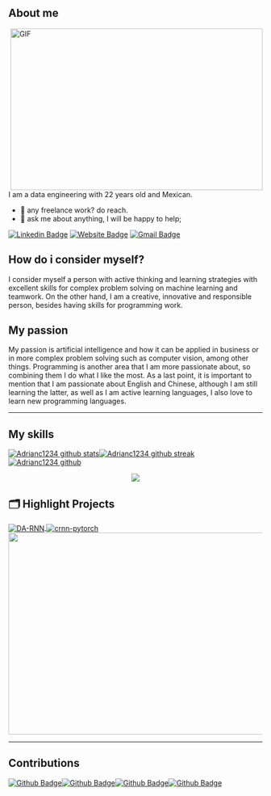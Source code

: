 ## About me
<img align="right" alt="GIF" src="https://github.com/abhisheknaiidu/abhisheknaiidu/blob/master/code.gif?raw=true" width="500" height="320" />

I am a data engineering with 22 years old and Mexican.
- 💼 any freelance work? do reach.
- 💬 ask me about anything, I will be happy to help;

[![Linkedin Badge](https://img.shields.io/badge/-Adrian_Carmona-blue?style=flat&logo=Linkedin&logoColor=white&link=www.linkedin.com/in/adrian-roberto-carmona-rodriguez)](www.linkedin.com/in/adrian-roberto-carmona-rodriguez)
[![Website Badge](https://img.shields.io/badge/-My_portfolio-47CCCC?style=flat&logo=Google-Chrome&logoColor=white&link=https://adrianc1234.github.io/My-profile/)](https://adrianc1234.github.io/My-profile/)
[![Gmail Badge](https://img.shields.io/badge/-adrianrobertocarmona49-c14438?style=flat&logo=Gmail&logoColor=white&link=mailto:jessicalim813@gmail.com)](mailto:adrianrobertocarmona49@gmail.com)


## How do i consider myself? 
I consider myself a person with active thinking and learning strategies with excellent skills for complex problem solving on machine learning and teamwork. On the other hand, I am a creative, innovative and responsible person, besides having skills for programming work.

## My passion
My passion is artificial intelligence and how it can be applied in business or in more complex problem solving such as computer vision, among other things. Programming is another area that I am more passionate about, so combining them I do what I like the most. As a last point, it is important to mention that I am passionate about English and Chinese, although I am still learning the latter, as well as I am active learning languages, I also love to learn new programming languages. 

---

## My skills
[![Adrianc1234 github stats](https://github-readme-stats.vercel.app/api?username=Adrianc1234&theme=blue-green)](https://github.com/anuraghazra/github-readme-stats)[![Adrianc1234 github streak](https://github-readme-streak-stats.herokuapp.com/?user=Adrianc1234&theme=blue-green)](https://github.com/DenverCoder1/github-readme-streak-stats)
[![Adrianc1234 github](https://github-profile-trophy.vercel.app/?username=Adrianc1234&row=1)](https://github.com/ryo-ma/github-profile-trophy)

<p align="center">
  <a href="https://skillicons.dev">
    <img src="https://skillicons.dev/icons?i=git,html,docker,python,javascript,mongodb,mysql,postgres,selenium,tensorflow,vim" />
  </a>
</p>

## 🗂️ Highlight Projects

<a href="https://github.com/Zhenye-Na/DA-RNN">
  <img align="center" src="https://github-readme-stats.vercel.app/api/pin/?username=Adrianc1234&repo=Portfolio&show_icons=true&line_height=27&title_color=6aa6f8&text_color=8a919a&icon_color=6aa6f8&bg_color=22272e" alt="DA-RNN" />
</a>

<a href="https://github.com/Zhenye-Na/crnn-pytorch">
  <img align="center" src="https://github-readme-stats.vercel.app/api/pin/?username=Adrianc1234&repo=LinkedIn-Scraper&show_icons=true&line_height=27&title_color=6aa6f8&text_color=8a919a&icon_color=6aa6f8&bg_color=22272e" alt="crnn-pytorch" />
</a>

<img src="https://snipboard.io/SI5ABs.jpg" width="700" height="400"> 

---

## Contributions  

[![Github Badge](https://img.shields.io/badge/-@JasonPinelo95-24292e?style=flat&logo=Github&logoColor=white&link=https://github.com/JasonPinelo95)](https://github.com/JasonPinelo95)[![Github Badge](https://img.shields.io/badge/-@AlexHurtado235-24292e?style=flat&logo=Github&logoColor=white&link=https://github.com/AlexHurtado235)](https://github.com/AlexHurtado235)[![Github Badge](https://img.shields.io/badge/-@GabrielISB-24292e?style=flat&logo=Github&logoColor=white&link=https://github.com/GabrielISB)](https://github.com/GabrielISB)[![Github Badge](https://img.shields.io/badge/-@Ulises-24292e?style=flat&logo=Github&logoColor=white&link=https://github.com/Ullises)](https://github.com/Ullises)

